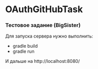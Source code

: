# OAuthGitHubTask
### Тестовое задание (BigSister)

Для запуска сервера нужно выполнить:
* gradle build
* gradle run

И дальше на http://localhost:8080/
